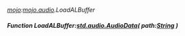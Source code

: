 _[mojo](../../modules/mojo/mojo-module.md):[mojo.audio](../../modules/mojo/mojo-audio.md).LoadALBuffer_
##### Function LoadALBuffer:[std.audio.AudioData](../../modules/std/std-audio-audiodata.md)( path:[String](../../modules/wonkey/wonkey-types-string.md) )
